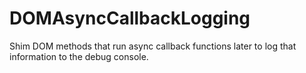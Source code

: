 # DOMAsyncCallbackLogging
Shim DOM methods that run async callback functions later to log that information to the debug console.
